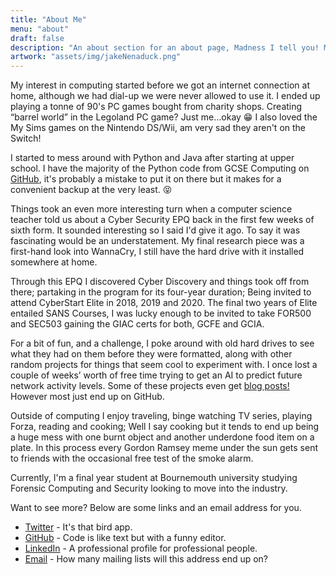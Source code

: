 ```yaml
---
title: "About Me"
menu: "about"
draft: false
description: "An about section for an about page, Madness I tell you! Madness!"
artwork: "assets/img/jakeNenaduck.png"
---
```

My interest in computing started before we got an internet connection at home, although we had dial-up we were never allowed to use it. I ended up playing a tonne of 90's PC games bought from charity shops. Creating “barrel world” in the Legoland PC game? Just me…okay &#128513; I also loved the My Sims games on the Nintendo DS/Wii, am very sad they aren't on the Switch!

I started to mess around with Python and Java after starting at upper school. I have the majority of the Python code from GCSE Computing on [GitHub](https://github.com/JakeNTech/GCSE-Python-Code), it's probably a mistake to put it on there but it makes for a convenient backup at the very least. &#128541;

Things took an even more interesting turn when a computer science teacher told us about a Cyber Security EPQ back in the first few weeks of sixth form. It sounded interesting so I said I'd give it ago. To say it was fascinating would be an understatement. My final research piece was a first-hand look into WannaCry, I still have the hard drive with it installed somewhere at home.

Through this EPQ I discovered Cyber Discovery and things took off from there; partaking in the program for its four-year duration; Being invited to attend CyberStart Elite in 2018, 2019 and 2020. The final two years of Elite entailed SANS Courses, I was lucky enough to be invited to take FOR500 and SEC503 gaining the GIAC certs for both, GCFE and GCIA.

For a bit of fun, and a challenge, I poke around with old hard drives to see what they had on them before they were formatted, along with other random projects for things that seem cool to experiment with. I once lost a couple of weeks’ worth of free time trying to get an AI to predict future network activity levels. Some of these projects even get [blog posts!](https://jakentech.com/blog) However most just end up on GitHub.

Outside of computing I enjoy traveling, binge watching TV series, playing Forza, reading and cooking; Well I say cooking but it tends to end up being a huge mess with one burnt object and another underdone food item on a plate. In this process every Gordon Ramsey meme under the sun gets sent to friends with the occasional free test of the smoke alarm.

Currently, I'm a final year student at Bournemouth university studying Forensic Computing and Security looking to move into the industry.

Want to see more? Below are some links and an email address for you.

<div class="social_links">
        <ul>
            <!-- Twitter -->
            <li><a href="https://twitter.com/jakentech">Twitter</a> - It's that bird app.</li>
            <!-- GitHub -->
            <li><a href="https://github.com/jakentech">GitHub</a> - Code is like text but with a funny editor.</li>
            <!-- LinkedIn -->
            <li><a href="https://www.linkedin.com/in/jake-nenadic-5a8989187/">LinkedIn</a> - A professional profile for professional people.</li>
            <!-- mail -->
            <li><a href="mailto:hello@jakentech.com">Email</a> - How many mailing lists will this address end up on?</li>
        </ul>
    </div>

<script onload="location_joke_selector()">
    // all the random locations
    var locations = {
        // index:location
        1:"So'ton Docks Bournemouth M27 WEST",
        2:"Bournemouth & ✈️ Christchurch A338",
        3:"The SOUTH WEST Poole, Wimborne A31",
        4:"Christchurch Hurn Parley Bournemouth International Airport B3073",
        5:"The NORTH Luton ✈️ M1",
        6:"A1139 A605 Peterborough, Wisbech (A47) N'hampton, Oundle",
        7:"St Pancras International",
        8:"This station is Bank. Change here for the DLR, Waterloo and City, Circle, Central and District lines",
        9:"M23(S) Brighton Crawley Gatwick ✈️",
        10:"M25 (M4, M40, M1) Heathrow ✈️ Watford, Staines",
        11:"This is a South Western Railway Service to London Waterloo",
        12:"(M2) Canterbury A2 Non-motorway traffic",
        13:"(M40, M4) Heathrow ✈️ M25",
        14:"London (C & W) A1",
    }
    // show the location on the site
    document.getElementById("this_location").innerHTML = "Location: "+locations[Math.floor((Math.random()*14)+1)]
</script>